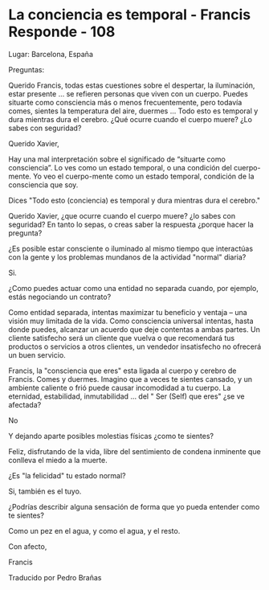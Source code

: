 # La conciencia es temporal - Francis Responde  - 108

Lugar: Barcelona, Espa&ntilde;a

Preguntas:

Querido Francis, todas estas cuestiones sobre el despertar, la iluminaci&oacute;n, estar presente ... se refieren personas que viven con un cuerpo. Puedes situarte como consciencia m&aacute;s o menos frecuentemente, pero todav&iacute;a comes, sientes la temperatura del aire, duermes ... Todo esto es temporal y dura mientras dura el cerebro. &iquest;Qu&eacute; ocurre cuando el cuerpo muere? &iquest;Lo sabes con seguridad?

Querido Xavier,

Hay una mal interpretaci&oacute;n sobre el significado de &ldquo;situarte como consciencia&rdquo;. Lo ves como un estado temporal, o una condici&oacute;n del cuerpo-mente. Yo veo el cuerpo-mente como un estado temporal, condici&oacute;n de la consciencia que soy.

Dices "Todo esto (conciencia) es temporal y dura mientras dura el cerebro."

Querido Xavier, &iquest;que ocurre cuando el cuerpo muere? &iquest;lo sabes con seguridad? En tanto lo sepas, o creas saber la respuesta &iquest;porque hacer la pregunta?

&iquest;Es posible estar consciente o iluminado al mismo tiempo que interact&uacute;as con la gente y los problemas mundanos de la actividad "normal" diaria?

Si.

&iquest;Como puedes actuar como una entidad no separada cuando, por ejemplo, est&aacute;s negociando un contrato?

Como entidad separada, intentas maximizar tu beneficio y ventaja &ndash; una visi&oacute;n muy limitada de la vida. Como consciencia universal intentas, hasta donde puedes, alcanzar un acuerdo que deje contentas a ambas partes. Un cliente satisfecho ser&aacute; un cliente que vuelva o que recomendar&aacute; tus productos o servicios a otros clientes, un vendedor insatisfecho no ofrecer&aacute; un buen servicio.

Francis, la "consciencia que eres" esta ligada al cuerpo y cerebro de Francis. Comes y duermes. Imagino que a veces te sientes cansado, y un ambiente caliente o fri&oacute; puede causar incomodidad a tu cuerpo. La eternidad, estabilidad, inmutabilidad ... del " Ser (Self) que eres" &iquest;se ve afectada?

No

Y dejando aparte posibles molestias f&iacute;sicas &iquest;como te sientes?

Feliz, disfrutando de la vida, libre del sentimiento de condena inminente que conlleva el miedo a la muerte.

&iquest;Es "la felicidad" tu estado normal?

Si, tambi&eacute;n es el tuyo.

&iquest;Podr&iacute;as describir alguna sensaci&oacute;n de forma que yo pueda entender como te sientes?

Como un pez en el agua, y como el agua, y el resto.

Con afecto,

Francis

Traducido por Pedro Bra&ntilde;as

